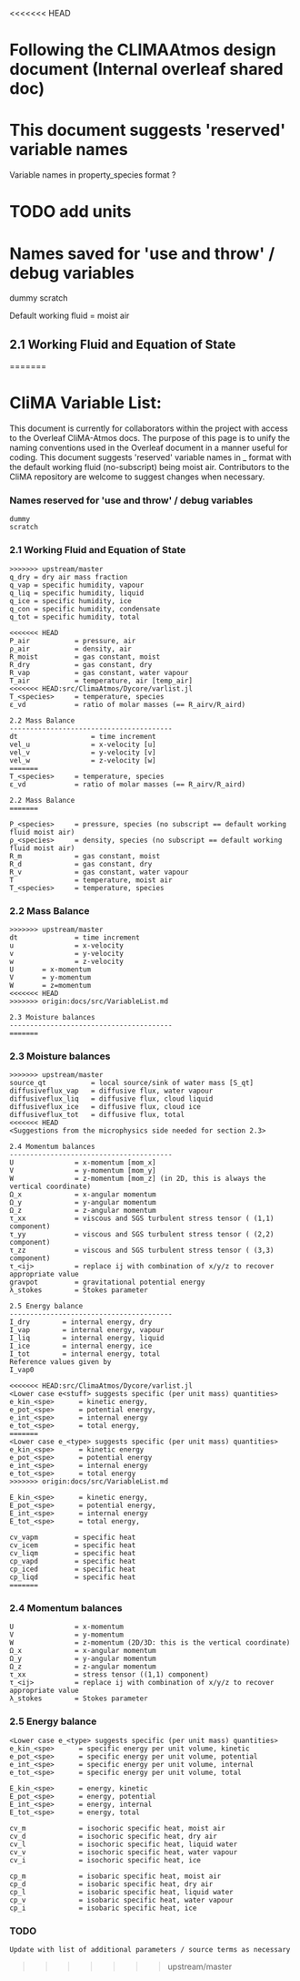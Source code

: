 <<<<<<< HEAD
# Following the CLIMAAtmos design document (Internal overleaf shared doc)
# This document suggests 'reserved' variable names

Variable names in property_species format ? 

# TODO add units
# Names saved for 'use and throw' / debug variables
dummy
scratch


Default working fluid = moist air

2.1  Working Fluid and Equation of State
----------------------------------------
=======
# CliMA Variable List: 

This document is currently for collaborators within the project with access to the Overleaf CliMA-Atmos docs. The purpose of this page is to unify the naming conventions used in the Overleaf document in a manner useful for coding. This document suggests 'reserved' variable names in <property>_<species> format with the default working fluid (no-subscript) being moist air. Contributors to the CliMA repository are welcome to suggest changes when necessary.

### Names reserved for 'use and throw' / debug variables
```
dummy
scratch
```

### 2.1  Working Fluid and Equation of State
```
>>>>>>> upstream/master
q_dry = dry air mass fraction
q_vap = specific humidity, vapour
q_liq = specific humidity, liquid
q_ice = specific humidity, ice
q_con = specific humidity, condensate
q_tot = specific humidity, total

<<<<<<< HEAD
P_air           = pressure, air 
ρ_air           = density, air
R_moist         = gas constant, moist
R_dry           = gas constant, dry
R_vap           = gas constant, water vapour
T_air           = temperature, air [temp_air]
<<<<<<< HEAD:src/ClimaAtmos/Dycore/varlist.jl
T_<species>     = temperature, species 
ε_vd            = ratio of molar masses (== R_airv/R_aird)

2.2 Mass Balance
----------------------------------------
dt                  = time increment
vel_u               = x-velocity [u]
vel_v               = y-velocity [v]
vel_w               = z-velocity [w]
=======
T_<species>     = temperature, species
ε_vd            = ratio of molar masses (== R_airv/R_aird)

2.2 Mass Balance
=======

P_<species>     = pressure, species (no subscript == default working fluid moist air) 
ρ_<species>     = density, species (no subscript == default working fluid moist air) 
R_m             = gas constant, moist
R_d             = gas constant, dry
R_v             = gas constant, water vapour
T               = temperature, moist air 
T_<species>     = temperature, species 
```

### 2.2 Mass Balance
```
>>>>>>> upstream/master
dt              = time increment
u               = x-velocity 
v               = y-velocity
w               = z-velocity
U		= x-momentum 
V		= y-momentum
W		= z=momentum 
<<<<<<< HEAD
>>>>>>> origin:docs/src/VariableList.md

2.3 Moisture balances 
----------------------------------------
=======
```
### 2.3 Moisture balances 
```
>>>>>>> upstream/master
source_qt           = local source/sink of water mass [S_qt]
diffusiveflux_vap   = diffusive flux, water vapour
diffusiveflux_liq   = diffusive flux, cloud liquid
diffusiveflux_ice   = diffusive flux, cloud ice
diffusiveflux_tot   = diffusive flux, total
<<<<<<< HEAD
<Suggestions from the microphysics side needed for section 2.3>

2.4 Momentum balances
----------------------------------------
U               = x-momentum [mom_x]
V               = y-momentum [mom_y]
W               = z-momentum [mom_z] (in 2D, this is always the vertical coordinate)
Ω_x             = x-angular momentum
Ω_y             = y-angular momentum
Ω_z             = z-angular momentum
τ_xx            = viscous and SGS turbulent stress tensor ( (1,1) component)
τ_yy            = viscous and SGS turbulent stress tensor ( (2,2) component)
τ_zz            = viscous and SGS turbulent stress tensor ( (3,3) component)
τ_<ij>          = replace ij with combination of x/y/z to recover appropriate value
gravpot         = gravitational potential energy 
λ_stokes        = Stokes parameter

2.5 Energy balance
----------------------------------------
I_dry        = internal energy, dry
I_vap        = internal energy, vapour
I_liq        = internal energy, liquid
I_ice        = internal energy, ice
I_tot        = internal energy, total
Reference values given by
I_vap0       

<<<<<<< HEAD:src/ClimaAtmos/Dycore/varlist.jl
<Lower case e<stuff> suggests specific (per unit mass) quantities>
e_kin_<spe>      = kinetic energy, 
e_pot_<spe>      = potential energy,
e_int_<spe>      = internal energy
e_tot_<spe>      = total energy, 
=======
<Lower case e_<type> suggests specific (per unit mass) quantities>
e_kin_<spe>      = kinetic energy
e_pot_<spe>      = potential energy
e_int_<spe>      = internal energy
e_tot_<spe>      = total energy
>>>>>>> origin:docs/src/VariableList.md

E_kin_<spe>      = kinetic energy,
E_pot_<spe>      = potential energy,
E_int_<spe>      = internal energy
E_tot_<spe>      = total energy, 

cv_vapm         = specific heat
cv_icem         = specific heat
cv_liqm         = specific heat
cp_vapd         = specific heat
cp_iced         = specific heat
cp_liqd         = specific heat 
=======
```

### 2.4 Momentum balances
```
U               = x-momentum 
V               = y-momentum 
W               = z-momentum (2D/3D: this is the vertical coordinate)
Ω_x             = x-angular momentum
Ω_y             = y-angular momentum
Ω_z             = z-angular momentum
τ_xx            = stress tensor ((1,1) component)
τ_<ij>          = replace ij with combination of x/y/z to recover appropriate value
λ_stokes        = Stokes parameter
```

### 2.5 Energy balance
```
<Lower case e_<type> suggests specific (per unit mass) quantities>
e_kin_<spe>      = specific energy per unit volume, kinetic
e_pot_<spe>      = specific energy per unit volume, potential
e_int_<spe>      = specific energy per unit volume, internal
e_tot_<spe>      = specific energy per unit volume, total

E_kin_<spe>      = energy, kinetic
E_pot_<spe>      = energy, potential
E_int_<spe>      = energy, internal
E_tot_<spe>      = energy, total

cv_m             = isochoric specific heat, moist air
cv_d             = isochoric specific heat, dry air
cv_l             = isochoric specific heat, liquid water
cv_v             = isochoric specific heat, water vapour
cv_i             = isochoric specific heat, ice

cp_m             = isobaric specific heat, moist air
cp_d             = isobaric specific heat, dry air
cp_l             = isobaric specific heat, liquid water
cp_v             = isobaric specific heat, water vapour
cp_i             = isobaric specific heat, ice
```

### TODO
```
Update with list of additional parameters / source terms as necessary
```
>>>>>>> upstream/master
